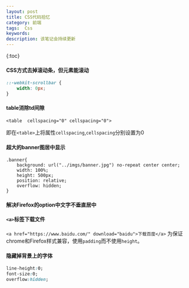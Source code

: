 ```yaml
---
layout: post
title: CSS代码拾忆
category: 前端
tags:  Css
keywords: 
description: 该笔记会持续更新
---
```


{:toc} 


#### CSS方式去掉滚动条，但元素能滚动

```CSS
::-webkit-scrollbar {
    width: 0px;
}
```

#### table消除td间隙

```
<table  cellspacing="0" cellspacing="0">
```

即在`<table>`上将属性`cellspacing`,`cellspacing`分别设置为0 

#### 超大的banner图居中显示

```
.banner{
	background: url("../imgs/banner.jpg") no-repeat center center;
	width: 100%;
	height: 500px;
	position: relative;
	overflow: hidden;
}
```

#### 解决Firefox的option中文字不垂直居中




#### `<a>`标签下载文件

`
<a href="https://www.baidu.com/" download="baidu">下载百度</a>
`
为保证chrome和Firefox样式兼容，使用`padding`而不使用`height`。


#### 隐藏掉背景上的字体

```css
line-height:0;
font-size:0;
overflow:hidden;
```